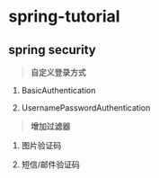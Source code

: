 # spring-tutorial

## spring security
>**自定义登录方式**

1. BasicAuthentication

2. UsernamePasswordAuthentication

>**增加过滤器**

1. 图片验证码

2. 短信/邮件验证码

